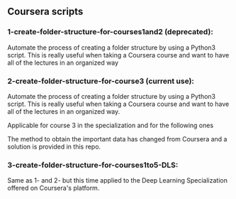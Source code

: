 ## Coursera scripts

### 1-create-folder-structure-for-courses1and2 (deprecated): 

Automate the process of creating a folder structure by using a Python3 script. This is really useful when taking a Coursera course and want to have all of the lectures in an organized way

### 2-create-folder-structure-for-course3 (current use): 

Automate the process of creating a folder structure by using a Python3 script. This is really useful when taking a Coursera course and want to have all of the lectures in an organized way.

Applicable for course 3 in the specialization and for the following ones

The method to obtain the important data has changed from Coursera and a solution is provided in this repo.

### 3-create-folder-structure-for-courses1to5-DLS: 

Same as 1- and 2- but this time applied to the Deep Learning Specialization offered on Coursera's platform.